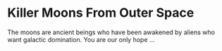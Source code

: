 # Killer Moons From Outer Space
The moons are ancient beings who have been awakened by aliens who want galactic domination.  You are our only hope ...
